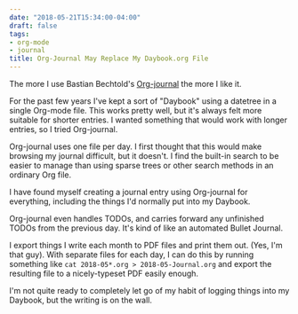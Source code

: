 ```yaml
---
date: "2018-05-21T15:34:00-04:00"
draft: false
tags:
- org-mode
- journal
title: Org-Journal May Replace My Daybook.org File
---
```


The more I use Bastian Bechtold's [Org-journal](https://github.com/bastibe/org-journal) the more I like it.

For the past few years I've kept a sort of "Daybook" using a datetree in a
single Org-mode file. This works pretty well, but it's always felt more suitable
for shorter entries. I wanted something that would work with longer entries, so
I tried Org-journal.

Org-journal uses one file per day. I first thought that this would make browsing
my journal difficult, but it doesn't. I find the built-in search to be easier to
manage than using sparse trees or other search methods in an ordinary Org file.

I have found myself creating a journal entry using Org-journal for everything,
including the things I'd normally put into my Daybook.

Org-journal even handles TODOs, and carries forward any unfinished TODOs from
the previous day. It's kind of like an automated Bullet Journal.

I export things I write each month to PDF files and print them out. (Yes, I'm
that guy). With separate files for each day, I can do this by running
something like `cat 2018-05*.org > 2018-05-Journal.org` and export the resulting
file to a nicely-typeset PDF easily enough.

I'm not quite ready to completely let go of my habit of logging things into
my Daybook, but the writing is on the wall.
